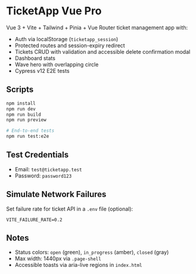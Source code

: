 # TicketApp Vue Pro

Vue 3 + Vite + Tailwind + Pinia + Vue Router ticket management app with:
- Auth via localStorage (`ticketapp_session`)
- Protected routes and session-expiry redirect
- Tickets CRUD with validation and accessible delete confirmation modal
- Dashboard stats
- Wave hero with overlapping circle
- Cypress v12 E2E tests

## Scripts

```bash
npm install
npm run dev
npm run build
npm run preview

# End-to-end tests
npm run test:e2e
```

## Test Credentials

- Email: `test@ticketapp.test`
- Password: `password123`

## Simulate Network Failures

Set failure rate for ticket API in a `.env` file (optional):

```
VITE_FAILURE_RATE=0.2
```

## Notes

- Status colors: `open` (green), `in_progress` (amber), `closed` (gray)
- Max width: 1440px via `.page-shell`
- Accessible toasts via aria-live regions in `index.html`
